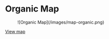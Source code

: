 # Organic Map #

<figure>![Organic Map](/images/map-organic.png)</figure>

[View map](http://transformap.co/organic.html#12/52.5044/13.4363)